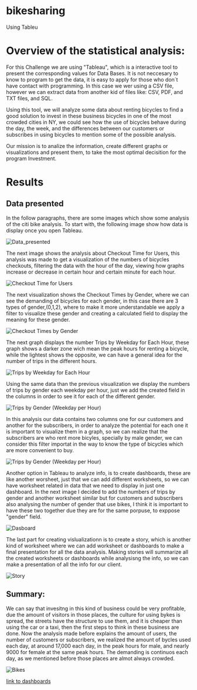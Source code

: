 # bikesharing
Using Tableu

# Overview of the statistical analysis:
For this Challenge we are using "Tableau", which is a interactive tool to present the corresponding values for Data Bases. It is not neccesary to know to program to get the data, it is easy to apply for those who don´t have contact with programming. In this case we wer using a CSV file, however we can extract data from another kid of files like: CSV, PDF, and TXT files, and SQL.

Using this tool, we will analyze some data about renting bicycles to find a good solution to invest in these business bicycles in one of the most crowded cities in NY, we could see how the use of bicycles behave during the day, the week, and the differences between our customers or subscribes in using bicycles to mention some of the possible analysis.

Our mission is to analize the information, create different graphs or visualizations and present them, to take the most optimal decisition for the program Investment.

# Results

## Data presented

In the follow paragraphs, there are some images which show some analysis of the citi bike analysis.
To start with, the following image show how data is display once you open Tableau.

![Data_presented](/Resources/Tableau1.png)

The next image shows the analysis about Checkout Time for Users, this analysis was made to get a visualization of the numbers of bicycles checkouts, filtering the data with the hour of the day, viewing how graphs increase or decrease in certain hour and certain minute for each hour.

![Checkout Time for Users](/Resources/Tableau2.png)

The next visualization shows the Checkout Times by Gender, where we can see the demanding of bicycles for each gender, in this case there are 3 types of gender,(0,1,2), where to make it more understandable we apply a filter to visualize these gender and creating a calculated field to display the meaning for these gender. 

![Checkout Times by Gender](/Resources/Tableau3.png)

The next graph displays the number Trips by Weekday for Each Hour, these graph shows a darker zone wich mean the peak hours for renting a bicycle, while the lightest shows the opposite, we can have a general idea for the number of trips in the different hours.

![Trips by Weekday for Each Hour](/Resources/Tableau4.png)

Using the same data than the previous visualization we display the numbers of trips by gender each weekday per hour, just we add the created field in the columns in order to see it for each of the different gender.

![Trips by Gender (Weekday per Hour) ](/Resources/Tableau5.png)

In this analysis our data contains two columns one for our customers and another for the subscribers, in order to analyze the potential for each one it is important to visualize them in a graph, so we can realize that the subscribers are who rent more bicyles, specially by male gender, we can consider this filter importat in the way to know the type of bicycles which are more convenient to buy.


![Trips by Gender (Weekday per Hour) ](/Resources/Tableau6.png)


Another option in Tableau to analyze info, is to create dashboards, these are like another worsheet, just that we can add different worksheets, so we can have worksheet related in data that we need to display in just one dashboard.
In the next image I decided to add the numbers of trips by gender and another worksheet similar but for customers and subscribers also analysing the number of gender that use bikes, I think it is important to have these two together due they are for the same porpuse, to exppose "gender" field.

![Dasboard](/Resources/Tableau7_Dashboard.png)

The last part for creating vislualizationn is to create a story, which is another kind of worksheet where we can add worksheet or dashboards to make a final presentation for all the data analysis. Making stories will summarize all the created worksheets or dashboards while analysisng the info, so we can make a presentation of all the info for our client.

![Story](/Resources/Tableau8_Story.png)


## Summary:
We can say that invesitng in this kind of business could be very profitable, due the amount of visitors in those places,
the culture for using bykes is spread, the streets have the structure to use them, and it is cheaper than using the car or a taxi, then the first steps to think in these business are done. Now the analysis made before explains the amount of users, the number of customers or subscribers, we realized the amount of bycles used each day, at around 17,000 each day, in the peak hours for male, and nearly 9000 for female at the same peak hours. The demanding is continuos each day, as we mentioned before those places are almot always crowded.

![Bikes](/Resources/Bikes.png)

 

[link to dashboards](https://public.tableau.com/app/profile/fabiola1617)

